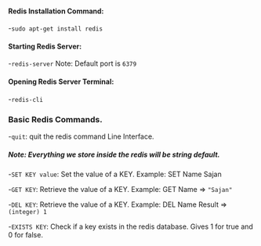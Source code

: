 
#### Redis Installation Command:
-`sudo apt-get install redis`

#### Starting Redis Server:
-`redis-server`
Note: Default port is `6379`

#### Opening Redis Server Terminal:
-`redis-cli`

### Basic Redis Commands.
-`quit`: quit the redis command Line Interface.

##### Note: Everything we store inside the redis will be string default.

-`SET KEY value`: Set the value of a KEY.
Example: SET Name Sajan

-`GET KEY`: Retrieve the value of a KEY.
Example: GET Name => `"Sajan"`

-`DEL KEY`: Retrieve the value of a KEY.
Example: DEL Name  Result => `(integer) 1`

-`EXISTS KEY`: Check if a key exists in the redis database. Gives 1 for true and 0 for false.




